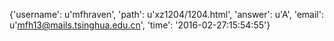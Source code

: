 {'username': u'mfhraven', 'path': u'xz1204/1204.html', 'answer': u'A', 'email': u'mfh13@mails.tsinghua.edu.cn', 'time': '2016-02-27:15:54:55'}